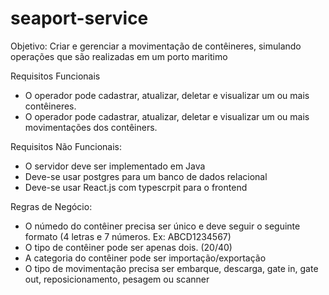 # seaport-service

Objetivo: Criar e gerenciar a movimentação de contêineres, simulando operações que são realizadas em um porto maritimo

Requisitos Funcionais
- O operador pode cadastrar, atualizar, deletar e visualizar um ou mais contêineres.
- O operador pode cadastrar, atualizar, deletar e visualizar um ou mais movimentações dos contêiners.

Requisitos Não Funcionais:
- O servidor deve ser implementado em Java
- Deve-se usar postgres para um banco de dados relacional
- Deve-se usar React.js com typescrpit para o frontend

Regras de Negócio:
- O númedo do contêiner precisa ser único e deve seguir o seguinte formato (4 letras e 7 números. Ex: ABCD1234567)
- O tipo de contêiner pode ser apenas dois. (20/40)
- A categoria do contêiner pode ser importação/exportação
- O tipo de movimentação precisa ser embarque, descarga, gate in, gate out, reposicionamento, pesagem ou scanner
